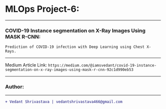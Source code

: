 # MLOps Project-6:
____________________________________________________________________________________________________________________
### COVID-19 Instance segmentation on X-Ray Images Using MASK R-CNN:
`Prediction of COVID-19 infection with Deep Learning using Chest X-Rays.`
____________________________________________________________________________________________________________________
Medium Article Link: `https://medium.com/@iamsvedant/covid-19-instance-segmentation-on-x-ray-images-using-mask-r-cnn-92c1d990eb53`
____________________________________________________________________________________________________________________
### Author:
----------------------------------
```diff
+ Vedant Shrivastava | vedantshrivastava466@gmail.com
```
